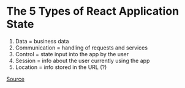 # The 5 Types of React Application State 

1. Data = business data
2. Communication = handling of requests and services
3. Control = state input into the app by the user
4. Session = info about the user currently using the app
5. Location = info stored in the URL (?)


[Source](http://jamesknelson.com/5-types-react-application-state/)
